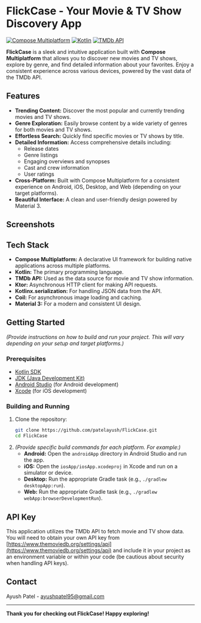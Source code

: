 # FlickCase - Your Movie & TV Show Discovery App

[![Compose Multiplatform](https://img.shields.io/badge/Compose--Multiplatform-brightgreen.svg)](https://www.jetbrains.com/lp/compose-multiplatform/)
[![Kotlin](https://img.shields.io/badge/Kotlin-1.9.22-blue.svg)](https://kotlinlang.org/)
[![TMDb API](https://img.shields.io/badge/TMDb%20API-Used-yellow)](https://www.themoviedb.org/documentation/api)

**FlickCase** is a sleek and intuitive application built with **Compose Multiplatform** that allows you to discover new movies and TV shows, explore by genre, and find detailed information about your favorites. Enjoy a consistent experience across various devices, powered by the vast data of the TMDb API.

## Features

* **Trending Content:** Discover the most popular and currently trending movies and TV shows.
* **Genre Exploration:** Easily browse content by a wide variety of genres for both movies and TV shows.
* **Effortless Search:** Quickly find specific movies or TV shows by title.
* **Detailed Information:** Access comprehensive details including:
    * Release dates
    * Genre listings
    * Engaging overviews and synopses
    * Cast and crew information
    * User ratings
* **Cross-Platform:** Built with Compose Multiplatform for a consistent experience on Android, iOS, Desktop, and Web (depending on your target platforms).
* **Beautiful Interface:** A clean and user-friendly design powered by Material 3.

## Screenshots

## Tech Stack

* **Compose Multiplatform:** A declarative UI framework for building native applications across multiple platforms.
* **Kotlin:** The primary programming language.
* **TMDb API:** Used as the data source for movie and TV show information.
* **Ktor:** Asynchronous HTTP client for making API requests.
* **Kotlinx.serialization:** For handling JSON data from the API.
* **Coil:** For asynchronous image loading and caching.
* **Material 3:** For a modern and consistent UI design.

## Getting Started

*(Provide instructions on how to build and run your project. This will vary depending on your setup and target platforms.)*

### Prerequisites

* [Kotlin SDK](https://kotlinlang.org/docs/getting-started.html)
* [JDK (Java Development Kit)](https://openjdk.java.net/)
* [Android Studio](https://developer.android.com/studio/) (for Android development)
* [Xcode](https://developer.apple.com/xcode/) (for iOS development)

### Building and Running

1.  Clone the repository:
    ```bash
    git clone https://github.com/patelayush/FlickCase.git
    cd FlickCase
    ```
2.  *(Provide specific build commands for each platform. For example:)*
    * **Android:** Open the `androidApp` directory in Android Studio and run the app.
    * **iOS:** Open the `iosApp/iosApp.xcodeproj` in Xcode and run on a simulator or device.
    * **Desktop:** Run the appropriate Gradle task (e.g., `./gradlew desktopApp:run`).
    * **Web:** Run the appropriate Gradle task (e.g., `./gradlew webApp:browserDevelopmentRun`).

## API Key

This application utilizes the TMDb API to fetch movie and TV show data. You will need to obtain your own API key from [https://www.themoviedb.org/settings/api](https://www.themoviedb.org/settings/api) and include it in your project as an environment variable or within your code (be cautious about security when handling API keys).


## Contact

Ayush Patel - ayushpatel95@gmail.com

---

**Thank you for checking out FlickCase! Happy exploring!**
